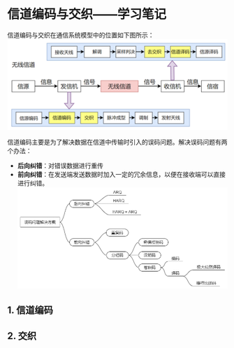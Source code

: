 # 信道编码与交织——学习笔记

信道编码与交织在通信系统模型中的位置如下图所示：
![](./Channel_code.png)

信道编码主要是为了解决数据在信道中传输时引入的误码问题。解决误码问题有两个办法：
* **后向纠错**：对错误数据进行重传
* **前向纠错**：在发送端发送数据时加入一定的冗余信息，以便在接收端可以直接进行纠错。
![](Wrong_code.png)

## 1. 信道编码

## 2. 交织